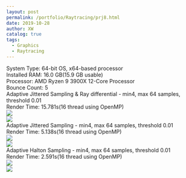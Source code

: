 ```yaml
---
layout: post
permalink: /portfolio/Raytracing/prj8.html
date: 2019-10-28
author: XW
catalog: true
tags:
  - Graphics
  - Raytracing
---
```


<div>System Type: 64-bit OS, x64-based processor</div>
<div>Installed RAM: 16.0 GB(15.9 GB usable)</div>
<div>Processor: AMD Ryzen 9 3900X 12-Core Processor</div>
<div>Bounce Count: 5</div>
<div>Adaptive Jittered Sampling & Ray differential - min4, max 64 samples, threshold 0.01</div>
<div>Render Time: 15.781s(16 thread using OpenMP)</div>
<div>
    <img src="{{site.url}}/portfolio/Raytracing/prj8.png" class="post-image" />
<div>
<div>
    <img src="{{site.url}}/portfolio/Raytracing/prj8C.png" class="post-image" />
<div>
<div>Adaptive Jittered Sampling - min4, max 64 samples, threshold 0.01</div>
<div>Render Time: 5.138s(16 thread using OpenMP)</div>
<div>
    <img src="{{site.url}}/portfolio/Raytracing/prj8_noRaydiff.png" class="post-image" />
<div>
<div>
    <img src="{{site.url}}/portfolio/Raytracing/prj8C_noRaydiff.png" class="post-image" />
<div>
<div>Adaptive Halton Sampling - min4, max 64 samples, threshold 0.01</div>
<div>Render Time: 2.591s(16 thread using OpenMP)</div>
<div>
    <img src="{{site.url}}/portfolio/Raytracing/prj8_halton.png" class="post-image" />
<div>
<div>
    <img src="{{site.url}}/portfolio/Raytracing/prj8C_halton.png" class="post-image" />
<div>